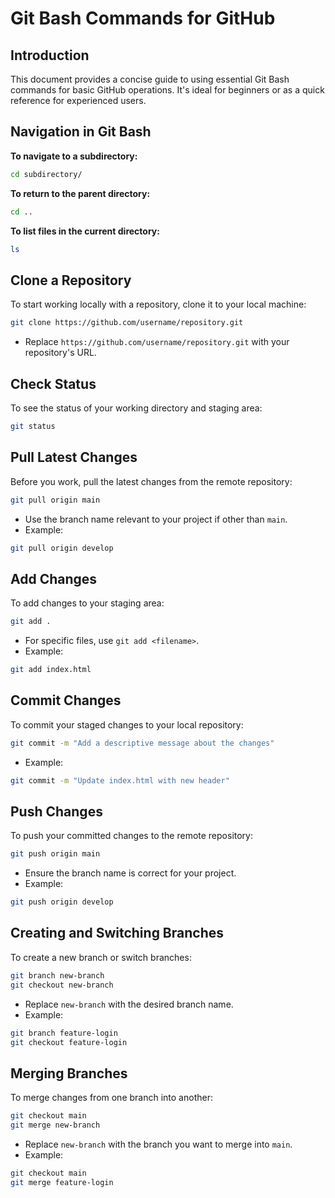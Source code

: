 # Git Bash Commands for GitHub

## Introduction
This document provides a concise guide to using essential Git Bash commands for basic GitHub operations. It's ideal for beginners or as a quick reference for experienced users.

## Navigation in Git Bash
**To navigate to a subdirectory:**

```bash
cd subdirectory/
```
**To return to the parent directory:**

```bash
cd ..
```
**To list files in the current directory:**

```bash
ls
```

## Clone a Repository
To start working locally with a repository, clone it to your local machine:

```bash
git clone https://github.com/username/repository.git
```
- Replace `https://github.com/username/repository.git` with your repository's URL.

## Check Status
To see the status of your working directory and staging area:

```bash
git status
```

## Pull Latest Changes
Before you work, pull the latest changes from the remote repository:

```bash
git pull origin main
```
- Use the branch name relevant to your project if other than `main`.
- Example:
```bash
git pull origin develop
```

## Add Changes
To add changes to your staging area:

```bash
git add .
```
- For specific files, use `git add <filename>`.
- Example:
```bash
git add index.html
```

## Commit Changes
To commit your staged changes to your local repository:

```bash
git commit -m "Add a descriptive message about the changes"
```
- Example:
```bash
git commit -m "Update index.html with new header"
```

## Push Changes
To push your committed changes to the remote repository:

```bash
git push origin main
```
- Ensure the branch name is correct for your project.
- Example:
```bash
git push origin develop
```

## Creating and Switching Branches
To create a new branch or switch branches:

```bash
git branch new-branch
git checkout new-branch
```
- Replace `new-branch` with the desired branch name.
- Example:
```bash
git branch feature-login
git checkout feature-login
```

## Merging Branches
To merge changes from one branch into another:

```bash
git checkout main
git merge new-branch
```
- Replace `new-branch` with the branch you want to merge into `main`.
- Example:
```bash
git checkout main
git merge feature-login
```
